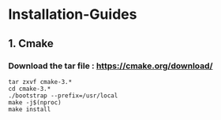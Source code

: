 # Installation-Guides

## 1. Cmake

### Download the tar file : https://cmake.org/download/ 

```
tar zxvf cmake-3.*
cd cmake-3.*
./bootstrap --prefix=/usr/local
make -j$(nproc)
make install
```
